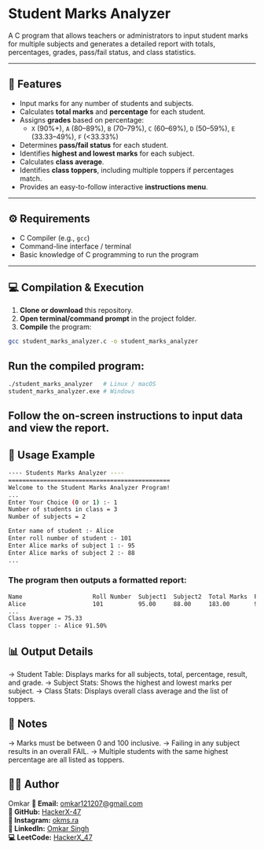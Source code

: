 # Student Marks Analyzer

A C program that allows teachers or administrators to input student marks for multiple subjects and generates a detailed report with totals, percentages, grades, pass/fail status, and class statistics.

---

## 🧩 Features

- Input marks for any number of students and subjects.
- Calculates **total marks** and **percentage** for each student.
- Assigns **grades** based on percentage:
  - `X` (90%+), `A` (80–89%), `B` (70–79%), `C` (60–69%), `D` (50–59%), `E` (33.33–49%), `F` (<33.33%)
- Determines **pass/fail status** for each student.
- Identifies **highest and lowest marks** for each subject.
- Calculates **class average**.
- Identifies **class toppers**, including multiple toppers if percentages match.
- Provides an easy-to-follow interactive **instructions menu**.

---

## ⚙️ Requirements

- C Compiler (e.g., `gcc`)
- Command-line interface / terminal
- Basic knowledge of C programming to run the program

---

## 💻 Compilation & Execution

1. **Clone or download** this repository.
2. **Open terminal/command prompt** in the project folder.
3. **Compile** the program:

```bash
gcc student_marks_analyzer.c -o student_marks_analyzer
```

## Run the compiled program:

```bash
./student_marks_analyzer   # Linux / macOS
student_marks_analyzer.exe # Windows
```
## Follow the on-screen instructions to input data and view the report.

## 📘 Usage Example

```bash
---- Students Marks Analyzer ----
==============================================
Welcome to the Student Marks Analyzer Program!
...
Enter Your Choice (0 or 1) :- 1
Number of students in class = 3
Number of subjects = 2

Enter name of student :- Alice
Enter roll number of student :- 101
Enter Alice marks of subject 1 :- 95
Enter Alice marks of subject 2 :- 88
...

```
### The program then outputs a formatted report:

```bash
Name                    Roll Number  Subject1  Subject2  Total Marks  Percent  Result  Grade
Alice                   101          95.00     88.00     183.00       91.50    PASS    X
...
Class Average = 75.33
Class topper :- Alice 91.50%
```

## 📊 Output Details

-> Student Table: Displays marks for all subjects, total, percentage, result, and grade.
-> Subject Stats: Shows the highest and lowest marks per subject.
-> Class Stats: Displays overall class average and the list of toppers.

## 📝 Notes

-> Marks must be between 0 and 100 inclusive.
-> Failing in any subject results in an overall FAIL.
-> Multiple students with the same highest percentage are all listed as toppers.

## 👨‍💻 Author

Omkar
**📧 Email:** [omkar121207@gmail.com](mailto:omkar121207@gmail.com)  
**🐙 GitHub:** [HackerX-47](https://github.com/HackerX-47)  
**📸 Instagram:** [okms.ra](https://www.instagram.com/okms.ra/)  
**🔗 LinkedIn:** [Omkar Singh](https://www.linkedin.com/in/omkar-singh-ba2653381/)  
**💻 LeetCode:** [HackerX_47](https://leetcode.com/u/HackerX_47/)